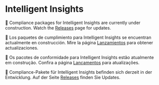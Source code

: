 # Intelligent Insights

<div class="lang EN">

🚧 Compliance packages for Intelligent Insights are currently under construction.  Watch the [Releases](https://inst.bid/#/releases) page for updates.

</div>
<div class="lang ES_LA">

🚧 Los paquetes de cumplimiento para Intelligent Insights se encuentran actualmente en construcción. Mire la página [Lanzamientos](https://inst.bid/#/releases/es) para obtener actualizaciones.

</div>
<div class="lang PT_BR">

🚧 Os pacotes de conformidade para Intelligent Insights estão atualmente em construção. Confira a página [Lançamentos](https://inst.bid/#/releases/pt) para atualizações.

</div>
<div class="lang DE">

🚧 Compliance-Pakete für Intelligent Insights befinden sich derzeit in der Entwicklung. Auf der Seite [Releases](https://inst.bid/#/releases/de) finden Sie Updates.

</div>
